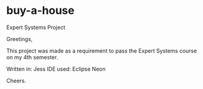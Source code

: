 # buy-a-house
Expert Systems Project

Greetings,

This project was made as a requirement to pass the Expert Systems course on my 4th semester.

Written in: Jess
IDE used: Eclipse Neon

Cheers.
